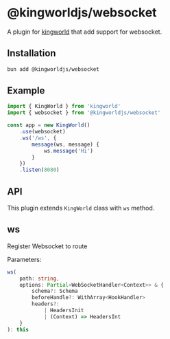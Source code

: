 # @kingworldjs/websocket
A plugin for [kingworld](https://github.com/saltyaom/kingworld) that add support for websocket.

## Installation
```bash
bun add @kingworldjs/websocket
```

## Example
```typescript
import { KingWorld } from 'kingworld'
import { websocket } from '@kingworldjs/websocket'

const app = new KingWorld()
    .use(websocket)
    .ws('/ws', {
        message(ws, message) {
            ws.message('Hi')
        }
    })
    .listen(8080)
```

## API
This plugin extends `KingWorld` class with `ws` method.

## ws
Register Websocket to route

Parameters:
```typescript
ws(
    path: string,
    options: Partial<WebSocketHandler<Context>> & {
        schema?: Schema
        beforeHandle?: WithArray<HookHandler>
        headers?:
            | HeadersInit
            | (Context) => HeadersInt
    }
): this
```

